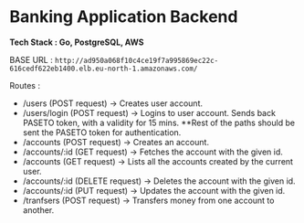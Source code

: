 # Banking Application Backend

**Tech Stack : Go, PostgreSQL, AWS**

BASE URL : `http://ad950a068f10c4ce19f7a995869ec22c-616cedf622eb1400.elb.eu-north-1.amazonaws.com/`

Routes :

- /users (POST request) -> Creates user account.
- /users/login (POST request) -> Logins to user account. Sends back PASETO token, with a validity for 15 mins.
  **Rest of the paths should be sent the PASETO token for authentication.
- /accounts (POST request) -> Creates an account.
- /accounts/:id (GET request) -> Fetches the account with the given id.
- /accounts (GET request) -> Lists all the accounts created by the current user.
- /accounts/:id (DELETE request) -> Deletes the account with the given id.
- /accounts/:id (PUT request) -> Updates the account with the given id.
- /tranfsers (POST request) -> Transfers money from one account to another.
